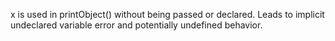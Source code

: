 x is used in printObject() without being passed or declared. Leads to implicit undeclared variable error and potentially undefined behavior.